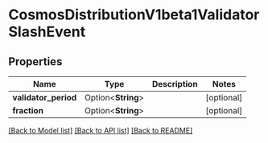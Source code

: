 # CosmosDistributionV1beta1ValidatorSlashEvent

## Properties

Name | Type | Description | Notes
------------ | ------------- | ------------- | -------------
**validator_period** | Option<**String**> |  | [optional]
**fraction** | Option<**String**> |  | [optional]

[[Back to Model list]](../README.md#documentation-for-models) [[Back to API list]](../README.md#documentation-for-api-endpoints) [[Back to README]](../README.md)


